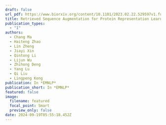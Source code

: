 ```yaml
---
draft: false
url_pdf: https://www.biorxiv.org/content/10.1101/2023.02.22.529597v1.full.pdf
title: Retrieved Sequence Augmentation for Protein Representation Learning
publication_types:
  - "1"
authors:
  - Chang Ma
  - Haiteng Zhao
  - Lin Zheng
  - Jiayi Xin
  - Qintong Li
  - Lijun Wu
  - Zhihong Deng
  - Yang Lu
  - Qi Liu
  - Lingpeng Kong
publication: In *EMNLP*
publication_short: In *EMNLP*
featured: false
image:
  filename: featured
  focal_point: Smart
  preview_only: false
date: 2024-09-19T05:55:18.452Z
---
```


